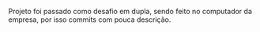 Projeto foi passado como desafio em dupla, sendo feito no computador da empresa, por isso commits com pouca descrição.